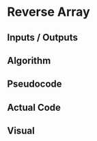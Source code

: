 # Reverse Array

<!-- Includes a function that takes in some array, and returns that an array with all the elements in reverse order. -->

## Inputs / Outputs

<!-- Input: `[1, 2, 3, 4, 5, 6]`\
Output: `[6, 5, 4, 3, 2, 1]` -->

## Algorithm

<!-- If we can grab the ends of the array, we can just swap their values.

- Use a for loop to look at all the elements in the array.(iterating through the array).
- At each item, I swap with the inverse array index.
- Only go half way (give of take 1) and stop.
  - If we don't stop halfway we will re-swap. -->

## Pseudocode

## Actual Code

<!-- (This would be a file that lives here) -->

## Visual

<!-- ![](./.png) -->
